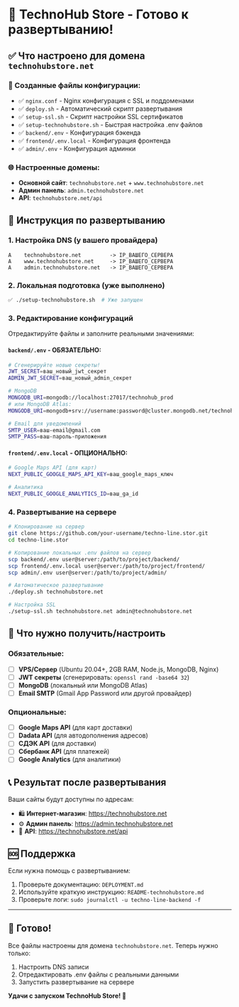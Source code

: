 # 🎯 TechnoHub Store - Готово к развертыванию!

## ✅ Что настроено для домена `technohubstore.net`

### 📁 Созданные файлы конфигурации:
- ✅ `nginx.conf` - Nginx конфигурация с SSL и поддоменами
- ✅ `deploy.sh` - Автоматический скрипт развертывания
- ✅ `setup-ssl.sh` - Скрипт настройки SSL сертификатов
- ✅ `setup-technohubstore.sh` - Быстрая настройка .env файлов
- ✅ `backend/.env` - Конфигурация бэкенда
- ✅ `frontend/.env.local` - Конфигурация фронтенда
- ✅ `admin/.env` - Конфигурация админки

### 🌐 Настроенные домены:
- **Основной сайт**: `technohubstore.net` + `www.technohubstore.net`
- **Админ панель**: `admin.technohubstore.net`
- **API**: `technohubstore.net/api`

## 🚀 Инструкция по развертыванию

### 1. Настройка DNS (у вашего провайдера)
```
A    technohubstore.net         -> IP_ВАШЕГО_СЕРВЕРА
A    www.technohubstore.net     -> IP_ВАШЕГО_СЕРВЕРА
A    admin.technohubstore.net   -> IP_ВАШЕГО_СЕРВЕРА
```

### 2. Локальная подготовка (уже выполнено)
```bash
✅ ./setup-technohubstore.sh  # Уже запущен
```

### 3. Редактирование конфигураций
Отредактируйте файлы и заполните реальными значениями:

#### `backend/.env` - ОБЯЗАТЕЛЬНО:
```bash
# Сгенерируйте новые секреты!
JWT_SECRET=ваш_новый_jwt_секрет
ADMIN_JWT_SECRET=ваш_новый_admin_секрет

# MongoDB
MONGODB_URI=mongodb://localhost:27017/technohub_prod
# или MongoDB Atlas:
MONGODB_URI=mongodb+srv://username:password@cluster.mongodb.net/technohub_prod

# Email для уведомлений
SMTP_USER=ваш-email@gmail.com
SMTP_PASS=ваш-пароль-приложения
```

#### `frontend/.env.local` - ОПЦИОНАЛЬНО:
```bash
# Google Maps API (для карт)
NEXT_PUBLIC_GOOGLE_MAPS_API_KEY=ваш_google_maps_ключ

# Аналитика
NEXT_PUBLIC_GOOGLE_ANALYTICS_ID=ваш_ga_id
```

### 4. Развертывание на сервере
```bash
# Клонирование на сервер
git clone https://github.com/your-username/techno-line.stor.git
cd techno-line.stor

# Копирование локальных .env файлов на сервер
scp backend/.env user@server:/path/to/project/backend/
scp frontend/.env.local user@server:/path/to/project/frontend/
scp admin/.env user@server:/path/to/project/admin/

# Автоматическое развертывание
./deploy.sh technohubstore.net

# Настройка SSL
./setup-ssl.sh technohubstore.net admin@technohubstore.net
```

## 🔑 Что нужно получить/настроить

### Обязательные:
- [ ] **VPS/Сервер** (Ubuntu 20.04+, 2GB RAM, Node.js, MongoDB, Nginx)
- [ ] **JWT секреты** (сгенерировать: `openssl rand -base64 32`)
- [ ] **MongoDB** (локальный или MongoDB Atlas)
- [ ] **Email SMTP** (Gmail App Password или другой провайдер)

### Опциональные:
- [ ] **Google Maps API** (для карт доставки)
- [ ] **Dadata API** (для автодополнения адресов)
- [ ] **СДЭК API** (для доставки)
- [ ] **Сбербанк API** (для платежей)
- [ ] **Google Analytics** (для аналитики)

## 📞 Результат после развертывания

Ваши сайты будут доступны по адресам:
- 🛍️ **Интернет-магазин**: https://technohubstore.net
- ⚙️ **Админ панель**: https://admin.technohubstore.net
- 🔗 **API**: https://technohubstore.net/api

## 🆘 Поддержка

Если нужна помощь с развертыванием:
1. Проверьте документацию: `DEPLOYMENT.md`
2. Используйте краткую инструкцию: `README-technohubstore.md`
3. Проверьте логи: `sudo journalctl -u techno-line-backend -f`

---

## 🎉 Готово!

Все файлы настроены для домена `technohubstore.net`. 
Теперь нужно только:
1. Настроить DNS записи
2. Отредактировать .env файлы с реальными данными  
3. Запустить развертывание на сервере

**Удачи с запуском TechnoHub Store! 🚀** 
